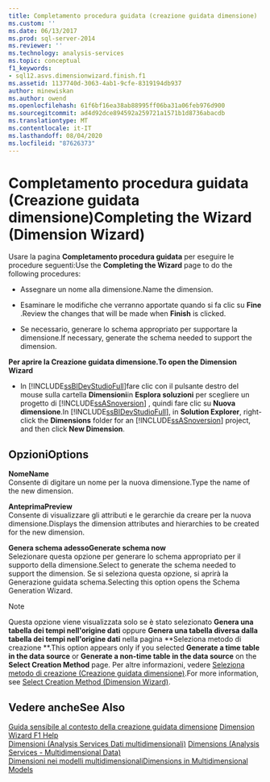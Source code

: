 ```yaml
---
title: Completamento procedura guidata (creazione guidata dimensione) | Microsoft Docs
ms.custom: ''
ms.date: 06/13/2017
ms.prod: sql-server-2014
ms.reviewer: ''
ms.technology: analysis-services
ms.topic: conceptual
f1_keywords:
- sql12.asvs.dimensionwizard.finish.f1
ms.assetid: 1137740d-3063-4ab1-9cfe-8319194db937
author: minewiskan
ms.author: owend
ms.openlocfilehash: 61f6bf16ea38ab88995ff06ba31a06feb976d900
ms.sourcegitcommit: ad4d92dce894592a259721a1571b1d8736abacdb
ms.translationtype: MT
ms.contentlocale: it-IT
ms.lasthandoff: 08/04/2020
ms.locfileid: "87626373"
---
```

# <a name="completing-the-wizard-dimension-wizard"></a><span data-ttu-id="695fd-102">Completamento procedura guidata (Creazione guidata dimensione)</span><span class="sxs-lookup"><span data-stu-id="695fd-102">Completing the Wizard (Dimension Wizard)</span></span>
  <span data-ttu-id="695fd-103">Usare la pagina **Completamento procedura guidata** per eseguire le procedure seguenti:</span><span class="sxs-lookup"><span data-stu-id="695fd-103">Use the **Completing the Wizard** page to do the following procedures:</span></span>  
  
-   <span data-ttu-id="695fd-104">Assegnare un nome alla dimensione.</span><span class="sxs-lookup"><span data-stu-id="695fd-104">Name the dimension.</span></span>  
  
-   <span data-ttu-id="695fd-105">Esaminare le modifiche che verranno apportate quando si fa clic su **Fine** .</span><span class="sxs-lookup"><span data-stu-id="695fd-105">Review the changes that will be made when **Finish** is clicked.</span></span>  
  
-   <span data-ttu-id="695fd-106">Se necessario, generare lo schema appropriato per supportare la dimensione.</span><span class="sxs-lookup"><span data-stu-id="695fd-106">If necessary, generate the schema needed to support the dimension.</span></span>  
  
 <span data-ttu-id="695fd-107">**Per aprire la Creazione guidata dimensione.**</span><span class="sxs-lookup"><span data-stu-id="695fd-107">**To open the Dimension Wizard**</span></span>  
  
-   <span data-ttu-id="695fd-108">In [!INCLUDE[ssBIDevStudioFull](../includes/ssbidevstudiofull-md.md)]fare clic con il pulsante destro del mouse sulla cartella **Dimensioni**in **Esplora soluzioni** per scegliere un progetto di [!INCLUDE[ssASnoversion](../includes/ssasnoversion-md.md)] , quindi fare clic su **Nuova dimensione**.</span><span class="sxs-lookup"><span data-stu-id="695fd-108">In [!INCLUDE[ssBIDevStudioFull](../includes/ssbidevstudiofull-md.md)], in **Solution Explorer**, right-click the **Dimensions** folder for an [!INCLUDE[ssASnoversion](../includes/ssasnoversion-md.md)] project, and then click **New Dimension**.</span></span>  
  
## <a name="options"></a><span data-ttu-id="695fd-109">Opzioni</span><span class="sxs-lookup"><span data-stu-id="695fd-109">Options</span></span>  
 <span data-ttu-id="695fd-110">**Nome**</span><span class="sxs-lookup"><span data-stu-id="695fd-110">**Name**</span></span>  
 <span data-ttu-id="695fd-111">Consente di digitare un nome per la nuova dimensione.</span><span class="sxs-lookup"><span data-stu-id="695fd-111">Type the name of the new dimension.</span></span>  
  
 <span data-ttu-id="695fd-112">**Anteprima**</span><span class="sxs-lookup"><span data-stu-id="695fd-112">**Preview**</span></span>  
 <span data-ttu-id="695fd-113">Consente di visualizzare gli attributi e le gerarchie da creare per la nuova dimensione.</span><span class="sxs-lookup"><span data-stu-id="695fd-113">Displays the dimension attributes and hierarchies to be created for the new dimension.</span></span>  
  
 <span data-ttu-id="695fd-114">**Genera schema adesso**</span><span class="sxs-lookup"><span data-stu-id="695fd-114">**Generate schema now**</span></span>  
 <span data-ttu-id="695fd-115">Selezionare questa opzione per generare lo schema appropriato per il supporto della dimensione.</span><span class="sxs-lookup"><span data-stu-id="695fd-115">Select to generate the schema needed to support the dimension.</span></span> <span data-ttu-id="695fd-116">Se si seleziona questa opzione, si aprirà la Generazione guidata schema.</span><span class="sxs-lookup"><span data-stu-id="695fd-116">Selecting this option opens the Schema Generation Wizard.</span></span>  
  
> [!NOTE]  
>  <span data-ttu-id="695fd-117">Questa opzione viene visualizzata solo se è stato selezionato **Genera una tabella dei tempi nell'origine dati** oppure **Genera una tabella diversa dalla tabella dei tempi nell'origine dati** nella pagina \*\*Seleziona metodo di creazione \*\*.</span><span class="sxs-lookup"><span data-stu-id="695fd-117">This option appears only if you selected **Generate a time table in the data source** or **Generate a non-time table in the data source** on the **Select Creation Method** page.</span></span> <span data-ttu-id="695fd-118">Per altre informazioni, vedere [Seleziona metodo di creazione &#40;Creazione guidata dimensione&#41;](select-creation-method-dimension-wizard.md).</span><span class="sxs-lookup"><span data-stu-id="695fd-118">For more information, see [Select Creation Method &#40;Dimension Wizard&#41;](select-creation-method-dimension-wizard.md).</span></span>  
  
## <a name="see-also"></a><span data-ttu-id="695fd-119">Vedere anche</span><span class="sxs-lookup"><span data-stu-id="695fd-119">See Also</span></span>  
 <span data-ttu-id="695fd-120">[Guida sensibile al contesto della creazione guidata dimensione](dimension-wizard-f1-help.md) </span><span class="sxs-lookup"><span data-stu-id="695fd-120">[Dimension Wizard F1 Help](dimension-wizard-f1-help.md) </span></span>  
 <span data-ttu-id="695fd-121">[Dimensioni &#40;Analysis Services Dati multidimensionali&#41;](multidimensional-models-olap-logical-dimension-objects/dimensions-analysis-services-multidimensional-data.md) </span><span class="sxs-lookup"><span data-stu-id="695fd-121">[Dimensions &#40;Analysis Services - Multidimensional Data&#41;](multidimensional-models-olap-logical-dimension-objects/dimensions-analysis-services-multidimensional-data.md) </span></span>  
 [<span data-ttu-id="695fd-122">Dimensioni nei modelli multidimensionali</span><span class="sxs-lookup"><span data-stu-id="695fd-122">Dimensions in Multidimensional Models</span></span>](multidimensional-models/dimensions-in-multidimensional-models.md)  
  
  
